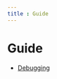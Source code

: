 ```yaml
---
title : Guide
---
```



# Guide

<div markdown='1' class='big-list'>

* [Debugging](/guide/debugging/)

</div>
